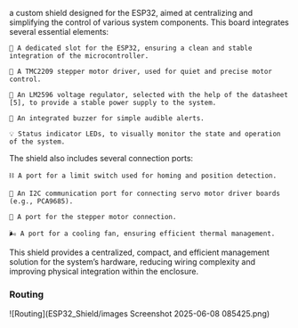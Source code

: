 a custom shield designed for the ESP32, aimed at centralizing and simplifying the control of various system components. This board integrates several essential elements:

    🧠 A dedicated slot for the ESP32, ensuring a clean and stable integration of the microcontroller.

    🔄 A TMC2209 stepper motor driver, used for quiet and precise motor control.

    🔋 An LM2596 voltage regulator, selected with the help of the datasheet [5], to provide a stable power supply to the system.

    🔔 An integrated buzzer for simple audible alerts.

    💡 Status indicator LEDs, to visually monitor the state and operation of the system.

The shield also includes several connection ports:

    ⛓️ A port for a limit switch used for homing and position detection.

    🔗 An I2C communication port for connecting servo motor driver boards (e.g., PCA9685).

    🔌 A port for the stepper motor connection.

    🌬️ A port for a cooling fan, ensuring efficient thermal management.

This shield provides a centralized, compact, and efficient management solution for the system’s hardware, reducing wiring complexity and improving physical integration within the enclosure.
 ### Routing
![Routing](ESP32_Shield/images Screenshot 2025-06-08 085425.png)
